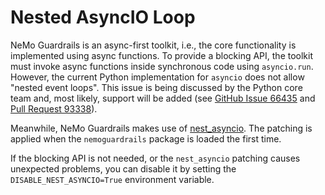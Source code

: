 # Nested AsyncIO Loop

NeMo Guardrails is an async-first toolkit, i.e., the core functionality is implemented using async functions. To provide a blocking API, the toolkit must invoke async functions inside synchronous code using `asyncio.run`. However, the current Python implementation for `asyncio` does not allow "nested event loops". This issue is being discussed by the Python core team and, most likely, support will be added (see [GitHub Issue 66435](https://github.com/python/cpython/issues/66435) and [Pull Request 93338](https://github.com/python/cpython/pull/93338)).

Meanwhile, NeMo Guardrails makes use of [nest_asyncio](https://github.com/erdewit/nest_asyncio). The patching is applied when the `nemoguardrails` package is loaded the first time.

If the blocking API is not needed, or the `nest_asyncio` patching causes unexpected problems, you can disable it by setting the `DISABLE_NEST_ASYNCIO=True` environment variable.
